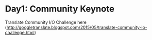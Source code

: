 # Day1: Community Keynote

Translate Community I/O Challenge here (http://googletranslate.blogspot.com/2015/05/translate-community-io-challenge.html)